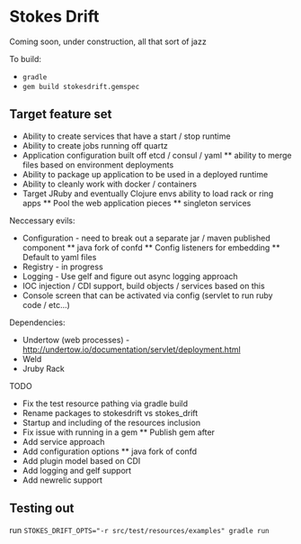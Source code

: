 
# Stokes Drift #

Coming soon, under construction, all that sort of jazz

To build:
* `gradle`
* `gem build stokesdrift.gemspec`


## Target feature set ##

* Ability to create services that have a start / stop runtime
* Ability to create jobs running off quartz
* Application configuration built off etcd / consul / yaml
** ability to merge files based on environment deployments
* Ability to package up application to be used in a deployed runtime
* Ability to cleanly work with docker / containers
* Target JRuby and eventually Clojure envs ability to load rack or ring apps
** Pool the web application pieces
** singleton services

Neccessary evils:
* Configuration - need to break out a separate jar / maven published component
** java fork of confd
** Config listeners for embedding
** Default to yaml files
* Registry - in progress
* Logging - Use gelf and figure out async logging approach
* IOC injection / CDI support, build objects / services based on this
* Console screen that can be activated via config (servlet to run ruby code / etc...)


Dependencies:
* Undertow (web processes) - http://undertow.io/documentation/servlet/deployment.html
* Weld
* Jruby Rack


TODO
* Fix the test resource pathing via gradle build
* Rename packages to stokesdrift vs stokes_drift
* Startup and including of the resources inclusion
* Fix issue with running in a gem
** Publish gem after
* Add service approach
* Add configuration options
** java fork of confd
* Add plugin model based on CDI
* Add logging and gelf support
* Add newrelic support



## Testing out ##
run `STOKES_DRIFT_OPTS="-r src/test/resources/examples" gradle run`